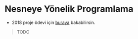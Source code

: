# Nesneye Yönelik Programlama

- 2018 proje ödevi için [buraya][Proje Ödevi - 2018] bakabilirsin.

> TODO

[Proje Ödevi - 2018]: https://drive.google.com/open?id=1I9No1ond194Y3fVSjCiFrAyTIo2JtVh1